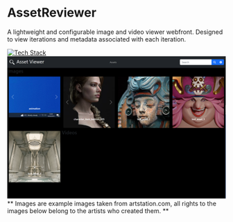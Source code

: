 # AssetReviewer
A lightweight and configurable image and video viewer webfront. 
Designed to view iterations and metadata associated with each iteration.

[![Tech Stack](https://skillicons.dev/icons?i=python,django,js,html,css)](https://skillicons.dev)
<img src="resources/readme_image.PNG"/>
** Images are example images taken from artstation.com, all rights to the images below belong to the artists who created them. **
